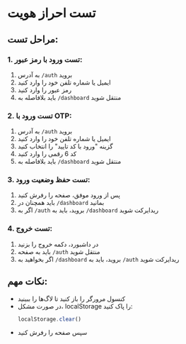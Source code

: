 # تست احراز هویت

## مراحل تست:

### 1. تست ورود با رمز عبور:
1. به آدرس `/auth` بروید
2. ایمیل یا شماره تلفن خود را وارد کنید
3. رمز عبور را وارد کنید
4. باید بلافاصله به `/dashboard` منتقل شوید

### 2. تست ورود با OTP:
1. به آدرس `/auth` بروید
2. ایمیل یا شماره تلفن خود را وارد کنید
3. گزینه "ورود با کد تایید" را انتخاب کنید
4. کد 6 رقمی را وارد کنید
5. باید بلافاصله به `/dashboard` منتقل شوید

### 3. تست حفظ وضعیت ورود:
1. پس از ورود موفق، صفحه را رفرش کنید
2. باید همچنان در `/dashboard` بمانید
3. اگر به `/auth` بروید، باید به `/dashboard` ریدایرکت شوید

### 4. تست خروج:
1. در داشبورد، دکمه خروج را بزنید
2. باید به صفحه `/auth` منتقل شوید
3. اگر بخواهید به `/dashboard` بروید، باید به `/auth` ریدایرکت شوید

## نکات مهم:
- کنسول مرورگر را باز کنید تا لاگ‌ها را ببینید
- در صورت مشکل، localStorage را پاک کنید:
  ```javascript
  localStorage.clear()
  ```
- سپس صفحه را رفرش کنید